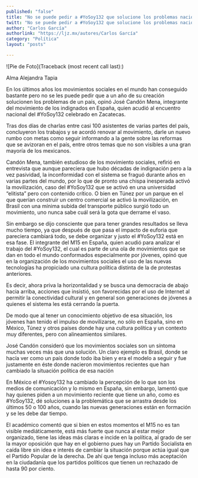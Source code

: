 ```yaml
---
published: "false"
title: "No se puede pedir a #YoSoy132 que solucione los problemas nacionales"
twitt: "No se puede pedir a #YoSoy132 que solucione los problemas nacionales"
author: "Carlos García"
authorlink: "https://ljz.mx/autores/Carlos García"
category: "Política"
layout: "posts"

---
```


![Pie de Foto](Traceback (most recent call last):)

Alma Alejandra Tapia

En los últimos años los movimientos sociales en el mundo han conseguido
bastante pero no se les puede pedir que a un año de su creación solucionen
los problemas de un país, opinó José Candón Mena,  integrante del
movimiento de los indignados en España, quien acudió al encuentro nacional
del #YoSoy132 celebrado en Zacatecas.

Tras dos días de charlas entre casi 100 asistentes de varias partes del
país, concluyeron los trabajos y se acordó renovar al movimiento, darle un
nuevo rumbo con metas como seguir informando a la gente sobre las reformas
que se avizoran en el país, entre otros temas que no son visibles a una
gran mayoría de los mexicanos.

Candón Mena, también estudioso de los movimiento sociales, refirió en
entrevista que aunque pareciera que hubo décadas de indignación pero a la
vez pasividad, la inconformidad con el sistema se fraguó durante años en
varias partes del mundo, por lo que de pronto una chispa inesperada activó
la movilización, caso del #YoSoy132 que se activó en una universidad
“elitista” pero con contenido crítico.
O bien en Túnez por un parque en el que querían construir un centro
comercial se activó la movilización, en Brasil con una mínima subida del
transporte público surgió todo un movimiento, uno nunca sabe cuál será la
gota que derrame el vaso.

Sin embargo se dijo consciente que para tener grandes resultados se lleva
mucho tiempo, ya que después de que pasa el impacto de euforia que
pareciera cambiará todo, se debe organizar y justo el #YoSoy132 está en esa
fase.
El integrante del M15 en España, quien acudió para analizar el trabajo del
#YoSoy132, el cual es parte de una ola de movimientos que se dan en todo el
mundo conformados especialmente por jóvenes, opinó que en la organización
de los movimientos sociales el uso de las nuevas tecnologías ha propiciado
una cultura política distinta de la de protestas anteriores.

Es decir, ahora priva la horizontalidad y se busca una democracia de abajo
hacia arriba, acciones que insistió, son favorecidas por el uso de Internet
al permitir la conectividad cultural y en general son generaciones de
jóvenes a quienes el sistema les está cerrando la puerta.

De modo que al tener un conocimiento objetivo de esa situación, los jóvenes
han tenido el impulso de movilizarse, no sólo en España, sino en México,
Túnez y otros países donde hay una cultura política y un contexto muy
diferentes, pero con alineamientos similares.

José Candón consideró que los movimientos sociales son un síntoma muchas
veces más que una solución. Un claro ejemplo es Brasil, donde se hacía ver
como un país donde todo iba bien y era el modelo a seguir y fue justamente
en éste donde nacieron movimientos recientes que han cambiado la situación
política de esa nación

En México el #Yosoy132 ha cambiado la percepción de lo que son los medios
de comunicación y lo mismo en España, sin embargo, lamentó que hay quienes
piden a un movimiento reciente que tiene un año, como es #YoSoy132, dé
soluciones a la problemática que se arrastra desde los últimos 50 o 100
años, cuando las nuevas generaciones están en formación y se les debe dar
tiempo.

El académico comentó que si bien en estos momentos el M15 no es tan visible
mediáticamente, está más fuerte que nunca al estar mejor organizado, tiene
las ideas más claras e incide en la política, al grado de ser la mayor
oposición que hay en el gobierno pues hay un Partido Socialista en caída
libre sin idea e interés de cambiar la situación porque actúa igual que el
Partido Popular de la derecha.
De ahí que tenga incluso más aceptación en la ciudadanía que los partidos
políticos que tienen un rechazado de hasta 90 por ciento.

